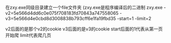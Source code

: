 在zxy.exe同级目录建立一个file文件夹 (zxy.exe是程序编译后的二进制
zxy.exe -v2=5e566d4dd6c0e075f708183fd70843a747558065 -v3=5e566d4e0cbd8d3008838b793cff6e1fa19fbd35 -start=1 -limit=2

v2后面的是那个v2的cookie
v3后面的是v3的cookie
start后面的1代表从第一页开始爬
limit代表爬几页
